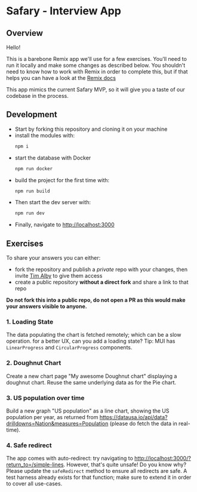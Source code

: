 # Safary - Interview App

## Overview

Hello!

This is a barebone Remix app we'll use for a few exercises. You'll need to run
it locally and make some changes as described below.
You shouldn't need to know how to work with Remix in order to complete this, but
if that helps you can have a look at the [Remix docs](https://remix.run/docs/en/main/pages/philosophy)

This app mimics the current Safary MVP, so it will give you a taste of our
codebase in the process.

## Development

- Start by forking this repository and cloning it on your machine
- install the modules with:
  ```sh
  npm i
  ```
- start the database with Docker
  ```sh
  npm run docker
  ```
- build the project for the first time with:
  ```sh
  npm run build
  ```
- Then start the dev server with:
  ```sh
  npm run dev
  ```
- Finally, navigate to [http://localhost:3000](http://localhost:3000)

## Exercises

To share your answers you can either:
- fork the repository and publish a _private_ repo with your changes, then
  invite [Tim Alby](https://github.com/timothee-alby) to give them access
- create a public repository __without a direct fork__ and share a link to that
  repo

**Do not fork this into a public repo, do not open a PR as this would make your
answers visible to anyone.**

### 1. Loading State

The data populating the chart is fetched remotely; which can be a slow
operation. for a better UX, can you add a loading state?
Tip: MUI has `LinearProgress` and `CircularProgress` components.

### 2. Doughnut Chart

Create a new chart page "My awesome Doughnut chart" displaying a doughnut chart.
Reuse the same underlying data as for the Pie chart.

### 3. US population over time

Build a new graph "US population" as a line chart, showing the US population per
year, as returned from https://datausa.io/api/data?drilldowns=Nation&measures=Population
(please do fetch the data in real-time).

### 4. Safe redirect

The app comes with auto-redirect: try navigating to [http://localhost:3000/?return_to=/simple-lines](http://localhost:3000/?return_to=/simple-lines).
However, that's quite unsafe! Do you know why?
Please update the `safeRedirect` method to ensure all redirects are safe. A test
harness already exists for that function; make sure to extend it in order to
cover all use-cases.
